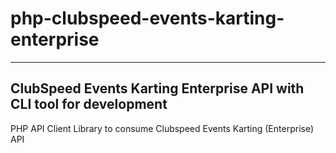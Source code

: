 # php-clubspeed-events-karting-enterprise
---

## ClubSpeed Events Karting Enterprise API with CLI tool for development

PHP API Client Library to consume Clubspeed Events Karting (Enterprise) API
